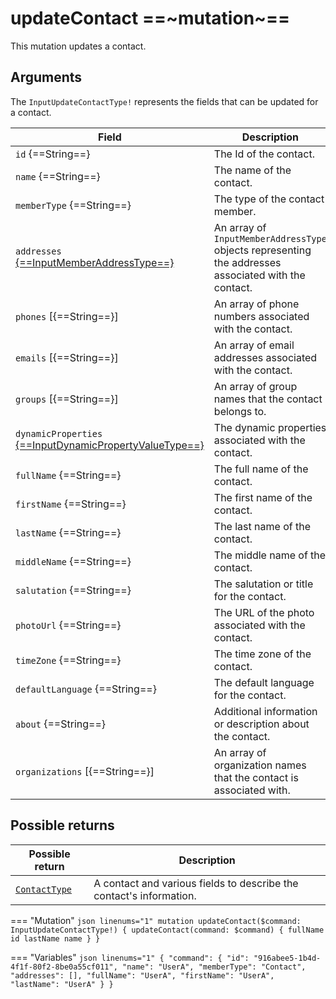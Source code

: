 # updateContact ==~mutation~==

This mutation updates a contact.

## Arguments

The `InputUpdateContactType!` represents the fields that can be updated for a contact.

| Field                                                                           | Description                                                                                           |
|---------------------------------------------------------------------------------|-------------------------------------------------------------------------------------------------------|
| `id` {==String==}                                                               | The Id of the contact.                                                                                |
| `name` {==String==}                                                             | The name of the contact.                                                                              |
| `memberType` {==String==}                                                       | The type of the contact member.                                                                       |
| `addresses` [{==InputMemberAddressType==}](../Objects/InputMemberAddressType.md)| An array of `InputMemberAddressType` objects representing the addresses associated with the contact.  |
| `phones` [{==String==}]                                                         | An array of phone numbers associated with the contact.                                                |
| `emails` [{==String==}]                                                         | An array of email addresses associated with the contact.                                              |
| `groups` [{==String==}]                                                         | An array of group names that the contact belongs to.                                                  |
| `dynamicProperties` [{==InputDynamicPropertyValueType==}](../Objects/InputDynamicPropertyValueType.md)| The dynamic properties associated with the contact.                             |
| `fullName` {==String==}                                                         | The full name of the contact.                                                                         |
| `firstName` {==String==}                                                        | The first name of the contact.                                                                        |
| `lastName` {==String==}                                                         | The last name of the contact.                                                                         |
| `middleName` {==String==}                                                       | The middle name of the contact.                                                                       |
| `salutation` {==String==}                                                       | The salutation or title for the contact.                                                              |
| `photoUrl` {==String==}                                                         | The URL of the photo associated with the contact.                                                     |
| `timeZone` {==String==}                                                         | The time zone of the contact.                                                                         |
| `defaultLanguage` {==String==}                                                  | The default language for the contact.                                                                 |
| `about` {==String==}                                                            | Additional information or description about the contact.                                              |
| `organizations` [{==String==}]                                                  | An array of organization names that the contact is associated with.                                   |


## Possible returns

| Possible return                                          	| Description                                                       	|
|---------------------------------------------------------	|--------------------------------------------------------------------	|
| [`ContactType`](../Objects/ContactType.md)                | A contact and various fields to describe the contact's information.  	|


=== "Mutation"
    ```json linenums="1"
    mutation updateContact($command: InputUpdateContactType!) {
      updateContact(command: $command) {
        fullName
        id
        lastName
        name
      }
    }
    ```

=== "Variables"
    ```json linenums="1"
    {
    "command": {
      "id": "916abee5-1b4d-4f1f-80f2-8be0a55cf011",
      "name": "UserA",
      "memberType": "Contact",
      "addresses": [],
      "fullName": "UserA",
      "firstName": "UserA",
      "lastName": "UserA"
      }
    }
    ```
